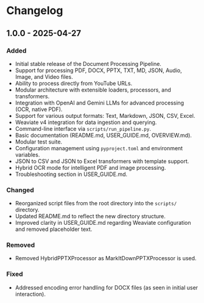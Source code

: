 # Changelog

## 1.0.0 - 2025-04-27

### Added

- Initial stable release of the Document Processing Pipeline.
- Support for processing PDF, DOCX, PPTX, TXT, MD, JSON, Audio, Image, and Video files.
- Ability to process directly from YouTube URLs.
- Modular architecture with extensible loaders, processors, and transformers.
- Integration with OpenAI and Gemini LLMs for advanced processing (OCR, native PDF).
- Support for various output formats: Text, Markdown, JSON, CSV, Excel.
- Weaviate v4 integration for data ingestion and querying.
- Command-line interface via `scripts/run_pipeline.py`.
- Basic documentation (README.md, USER_GUIDE.md, OVERVIEW.md).
- Modular test suite.
- Configuration management using `pyproject.toml` and environment variables.
- JSON to CSV and JSON to Excel transformers with template support.
- Hybrid OCR mode for intelligent PDF and image processing.
- Troubleshooting section in USER_GUIDE.md.

### Changed

- Reorganized script files from the root directory into the `scripts/` directory.
- Updated README.md to reflect the new directory structure.
- Improved clarity in USER_GUIDE.md regarding Weaviate configuration and removed placeholder text.

### Removed

- Removed HybridPPTXProcessor as MarkItDownPPTXProcessor is used.

### Fixed

- Addressed encoding error handling for DOCX files (as seen in initial user interaction).